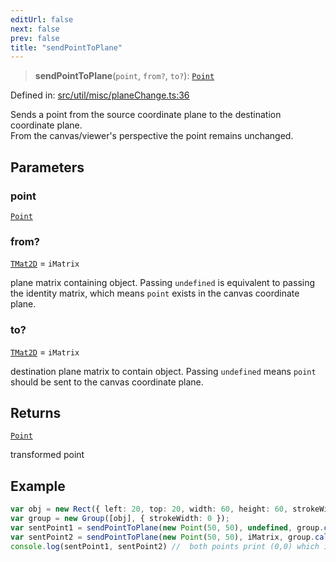 ```yaml
---
editUrl: false
next: false
prev: false
title: "sendPointToPlane"
---
```


> **sendPointToPlane**(`point`, `from?`, `to?`): [`Point`](/api/classes/point/)

Defined in: [src/util/misc/planeChange.ts:36](https://github.com/fabricjs/fabric.js/blob/e114448a1bce9b68a3e1bba337bc0c83a35c1aa5/src/util/misc/planeChange.ts#L36)

Sends a point from the source coordinate plane to the destination coordinate plane.\
From the canvas/viewer's perspective the point remains unchanged.

## Parameters

### point

[`Point`](/api/classes/point/)

### from?

[`TMat2D`](/api/type-aliases/tmat2d/) = `iMatrix`

plane matrix containing object. Passing `undefined` is equivalent to passing the identity matrix, which means `point` exists in the canvas coordinate plane.

### to?

[`TMat2D`](/api/type-aliases/tmat2d/) = `iMatrix`

destination plane matrix to contain object. Passing `undefined` means `point` should be sent to the canvas coordinate plane.

## Returns

[`Point`](/api/classes/point/)

transformed point

## Example

```ts
var obj = new Rect({ left: 20, top: 20, width: 60, height: 60, strokeWidth: 0 });
var group = new Group([obj], { strokeWidth: 0 });
var sentPoint1 = sendPointToPlane(new Point(50, 50), undefined, group.calcTransformMatrix());
var sentPoint2 = sendPointToPlane(new Point(50, 50), iMatrix, group.calcTransformMatrix());
console.log(sentPoint1, sentPoint2) //  both points print (0,0) which is the center of group
```
